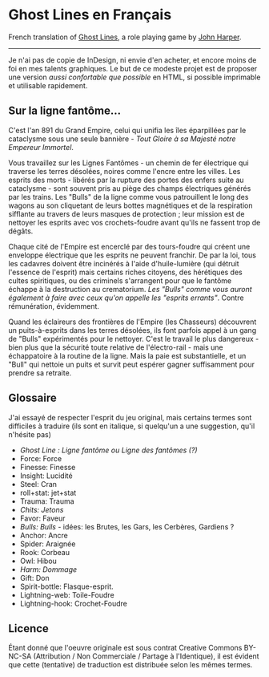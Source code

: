 # Ghost Lines en Français

French translation of [Ghost Lines](http://www.onesevendesign.com/ghostlines/),
a role playing game by [John Harper](http://www.onesevendesign.com/).

----

Je n'ai pas de copie de InDesign, ni envie d'en acheter, et encore moins de
foi en mes talents graphiques. Le but de ce modeste projet est de proposer 
une version *aussi confortable que possible* en HTML, si possible imprimable
et utilisable rapidement.

## Sur la ligne fantôme...

C'est l'an 891 du Grand Empire, celui qui unifia les îles éparpillées par le
cataclysme sous une seule bannière - *Tout Gloire à sa Majesté
notre Empereur Immortel*.

Vous travaillez sur les Lignes Fantômes - un chemin de fer électrique qui
traverse les terres désolées, noires comme l'encre entre les villes. Les esprits
des morts - libérés par la rupture des portes des enfers suite au cataclysme -
sont souvent pris au piège des champs électriques générés par les trains. Les
"Bulls" de la ligne comme vous patrouillent le long des wagons au son cliquetant
de leurs bottes magnétiques et de la respiration sifflante au travers de leurs
masques de protection ; leur mission est de nettoyer les esprits avec vos
crochets-foudre avant qu'ils ne fassent trop de dégâts.

Chaque cité de l'Empire est encerclé par des tours-foudre qui créent une
enveloppe électrique que les esprits ne peuvent franchir. De par la loi, tous
les cadavres doivent être incinérés à l'aide d'huile-lumière (qui détruit
l'essence de l'esprit) mais certains riches citoyens, des hérétiques des cultes
spiritiques, ou des criminels s'arrangent pour que le fantôme échappe à la
destruction au crematorium. *Les "Bulls" comme vous auront également à faire
avec ceux qu'on appelle les "esprits errants"*. Contre rémunération, évidemment.

Quand les éclaireurs des frontières de l'Empire (les Chasseurs) découvrent un
puits-à-esprits dans les terres désolées, ils font parfois appel à un gang de
"Bulls" expérimentés pour le nettoyer. C'est le travail le plus dangereux - bien
plus que la sécurité toute relative de l'électro-rail - mais une échappatoire à
la routine de la ligne. Mais la paie est substantielle, et un "Bull" qui nettoie
un puits et survit peut espérer gagner suffisamment pour prendre sa retraite.


## Glossaire

J'ai essayé de respecter l'esprit du jeu original, mais certains termes sont
difficiles à traduire (ils sont en italique, si quelqu'un a une suggestion,
qu'il n'hésite pas)

* *Ghost Line : Ligne fantôme ou Ligne des fantômes (?)*
* Force: Force
* Finesse: Finesse
* Insight: Lucidité
* Steel: Cran
* roll+stat: jet+stat
* Trauma: Trauma
* *Chits: Jetons*
* Favor: Faveur
* *Bulls: Bulls* - idées: les Brutes, les Gars, les Cerbères, Gardiens ?
* Anchor: Ancre
* Spider: Araignée
* Rook: Corbeau
* Owl: Hibou
* *Harm: Dommage*
* Gift: Don
* Spirit-bottle: Flasque-esprit.
* Lightning-web: Toile-Foudre
* Lightning-hook: Crochet-Foudre

## Licence

Étant donné que l'oeuvre originale est sous contrat Creative Commons BY-NC-SA
(Attribution / Non Commerciale / Partage à l'Identique), il est évident que 
cette (tentative) de traduction est distribuée selon les mêmes termes.
